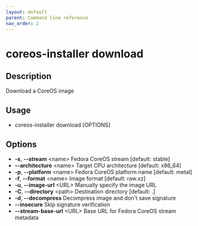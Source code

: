 ```yaml
---
layout: default
parent: Command line reference
nav_order: 2
---
```


# coreos-installer download

## Description

Download a CoreOS image

## Usage

* coreos-installer download [OPTIONS]

## Options

* **-s**, **--stream** &lt;name&gt; Fedora CoreOS stream [default: stable]
* **--architecture** &lt;name&gt; Target CPU architecture [default: x86_64]
* **-p**, **--platform** &lt;name&gt; Fedora CoreOS platform name [default: metal]
* **-f**, **--format** &lt;name&gt; Image format [default: raw.xz]
* **-u**, **--image-url** &lt;URL&gt; Manually specify the image URL
* **-C**, **--directory** &lt;path&gt; Destination directory [default: .]
* **-d**, **--decompress** Decompress image and don't save signature
* **--insecure** Skip signature verification
* **--stream-base-url** &lt;URL&gt; Base URL for Fedora CoreOS stream metadata
